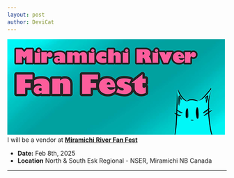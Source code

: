 ```yaml
---
layout: post
author: DeviCat
---
```


![](/img/MiramichiRiverFanFest2025.png)
I will be a vendor at **[Miramichi River Fan Fest](https://www.facebook.com/events/403044832739290)**

<!--card-->

- **Date:** Feb 8th, 2025
- **Location** North & South Esk Regional - NSER, Miramichi NB Canada

---

